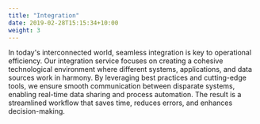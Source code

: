 ```yaml
---
title: "Integration"
date: 2019-02-28T15:15:34+10:00
weight: 3
---
```



<!-- ![Accounting Services](/images/austin-distel-nGc5RT2HmF0-unsplash.jpg) -->

In today's interconnected world, seamless integration is key to operational efficiency. Our integration service focuses on creating a cohesive technological environment where different systems, applications, and data sources work in harmony. By leveraging best practices and cutting-edge tools, we ensure smooth communication between disparate systems, enabling real-time data sharing and process automation. The result is a streamlined workflow that saves time, reduces errors, and enhances decision-making.